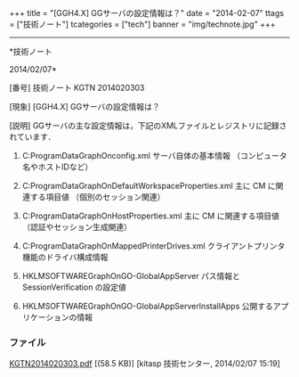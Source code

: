 ﻿+++
title = "[GGH4.X] GGサーバの設定情報は？"
date = "2014-02-07"
ttags = ["技術ノート"]
tcategories = ["tech"]
banner = "img/technote.jpg"
+++

-----------------------------------------------------------------------------------------------------------------------------

*技術ノート

2014/02/07*


[番号]
技術ノート KGTN 2014020303

[現象]
[GGH4.X] GGサーバの設定情報は？

[説明]
GGサーバの主な設定情報は，下記のXMLファイルとレジストリに記録されています．

1) C:ProgramDataGraphOnconfig.xml
サーバ自体の基本情報 （コンピュータ名やホストIDなど）

2) C:ProgramDataGraphOnDefaultWorkspaceProperties.xml
主に CM に関連する項目値 （個別のセッション関連）

3) C:ProgramDataGraphOnHostProperties.xml
主に CM に関連する項目値 （認証やセッション生成関連）

4) C:ProgramDataGraphOnMappedPrinterDrives.xml
クライアントプリンタ機能のドライバ構成情報

5) HKLMSOFTWAREGraphOnGO-GlobalAppServer
パス情報と SessionVerification の設定値

6) HKLMSOFTWAREGraphOnGO-GlobalAppServerInstallApps
公開するアプリケーションの情報


### ファイル

 
 


[KGTN2014020303.pdf](http://techreport.kitasp.net/attachments/download/1539/KGTN2014020303.pdf)
 [(58.5 KB)] [kitasp 技術センター, 2014/02/07
15:19]


 


 


